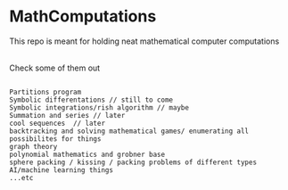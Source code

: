 # MathComputations
This repo is meant for holding neat mathematical computer computations 

<br>
Check some of them out
<pre>
<code>
Partitions program 
Symbolic differentations // still to come
Symbolic integrations/rish algorithm // maybe
Summation and series // later
cool sequences  // later
backtracking and solving mathematical games/ enumerating all possibilites for things
graph theory
polynomial mathematics and grobner base 
sphere packing / kissing / packing problems of different types
AI/machine learning things
...etc


</code>
</pre>
